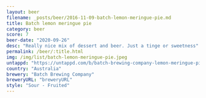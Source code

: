 ```yaml
---
layout: beer
filename: _posts/beer/2016-11-09-batch-lemon-meringue-pie.md
title: Batch lemon meringue pie
category: beer
score: 7
beer-date: "2020-09-26"
desc: "Really nice mix of dessert and beer. Just a tinge or sweetness"
permalink: /beer/:title.html
img: /img/list/batch-lemon-meringue-pie.jpeg
untappd: "https://untappd.com/b/batch-brewing-company-lemon-meringue-pie/3905794"
country: "Australia"
brewery: "Batch Brewing Company"
breweryURL: "breweryURL"
style: "Sour - Fruited"
---
```

